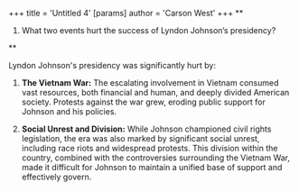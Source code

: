 +++
 title = 'Untitled 4'
[params]
	author = 'Carson West'
+++
**

1. What two events hurt the success of Lyndon Johnson’s presidency?
    

**

Lyndon Johnson's presidency was significantly hurt by:

1.  **The Vietnam War:** The escalating involvement in Vietnam consumed vast resources, both financial and human, and deeply divided American society. Protests against the war grew, eroding public support for Johnson and his policies.

2.  **Social Unrest and Division:** While Johnson championed civil rights legislation, the era was also marked by significant social unrest, including race riots and widespread protests. This division within the country, combined with the controversies surrounding the Vietnam War, made it difficult for Johnson to maintain a unified base of support and effectively govern.
